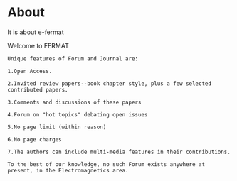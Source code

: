 # About
It is about e-fermat

Welcome to FERMAT

`Unique features of Forum and Journal are:`


`1.Open Access.`

`2.Invited review papers--book chapter style, plus a few selected contributed papers.`

`3.Comments and discussions of these papers`

`4.Forum on "hot topics" debating open issues`

`5.No page limit (within reason)`

`6.No page charges`

`7.The authors can include multi-media features in their contributions.`


`To the best of our knowledge, no such Forum exists anywhere at present, in the Electromagnetics area.`
